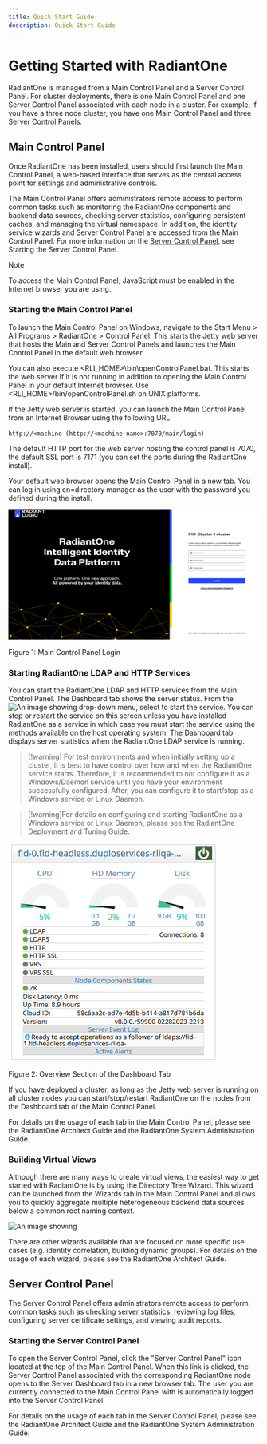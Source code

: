 ```yaml
---
title: Quick Start Guide
description: Quick Start Guide
---
```


# Getting Started with RadiantOne

RadiantOne is managed from a Main Control Panel and a Server Control Panel. For cluster deployments, there is one Main Control Panel and one Server Control Panel associated with each node in a cluster. For example, if you have a three node cluster, you have one Main Control Panel and three Server Control Panels.

## Main Control Panel

Once RadiantOne has been installed, users should first launch the Main Control Panel, a web-based interface that serves as the central access point for settings and administrative controls.

The Main Control Panel offers administrators remote access to perform common tasks such as monitoring the RadiantOne components and backend data sources, checking server statistics, configuring persistent caches, and managing the virtual namespace. In addition, the identity service wizards and Server Control Panel are accessed from the Main Control Panel. For more information on the [Server Control Panel](#starting-the-main-control-panel), see Starting the Server Control Panel.

>[!note] 
>To access the Main Control Panel, JavaScript must be enabled in the Internet browser you are using.

### Starting the Main Control Panel

To launch the Main Control Panel on Windows, navigate to the Start Menu > All Programs > RadiantOne > Control Panel. This starts the Jetty web server that hosts the Main and Server Control Panels and launches the Main Control Panel in the default web browser.

You can also execute <RLI_HOME>\bin\openControlPanel.bat. This starts the web server if it is not running in addition to opening the Main Control Panel in your default Internet browser. Use <RLI_HOME>/bin/openControlPanel.sh on UNIX platforms.

If the Jetty web server is started, you can launch the Main Control Panel from an Internet Browser using the following URL:

`http://<machine (http://<machine name>:7070/main/login)`

The default HTTP port for the web server hosting the control panel is 7070, the default SSL port is 7171 (you can set the ports during the RadiantOne install).

Your default web browser opens the Main Control Panel in a new tab. You can log in using cn=directory manager as the user with the password you defined during the install.

![An image showing ](Media/Image1.jpg)

Figure 1: Main Control Panel Login

### Starting RadiantOne LDAP and HTTP Services

You can start the RadiantOne LDAP and HTTP services from the Main Control Panel. The Dashboard tab shows the server status. From the ![An image showing ](Media/Server-start.jpg) drop-down menu, select to start the service. You can stop or restart the service on this screen unless you have installed RadiantOne as a service in which case you must start the service using the methods available on the host operating system. The Dashboard tab displays server statistics when the RadiantOne LDAP service is running.

>[!warning] For test environments and when initially setting up a cluster, it is best to have control over how and when the RadiantOne service starts. Therefore, it is recommended to not configure it as a Windows/Daemon service until you have your environment successfully configured. After, you can configure it to start/stop as a Windows service or Linux Daemon.

>[!warning]For details on configuring and starting RadiantOne as a Windows service or Linux Daemon, please see the RadiantOne Deployment and Tuning Guide.

![An image showing ](Media/Image2.jpg)

Figure 2: Overview Section of the Dashboard Tab

If you have deployed a cluster, as long as the Jetty web server is running on all cluster nodes you can start/stop/restart RadiantOne on the nodes from the Dashboard tab of the Main Control Panel.

For details on the usage of each tab in the Main Control Panel, please see the RadiantOne Architect Guide and the RadiantOne System Administration Guide.

### Building Virtual Views

Although there are many ways to create virtual views, the easiest way to get started with RadiantOne is by using the Directory Tree Wizard. This wizard can be launched from the Wizards tab in the Main Control Panel and allows you to quickly aggregate multiple heterogeneous backend data sources below a common root naming context.

![An image showing ](Media/Image3.jpg)

There are other wizards available that are focused on more specific use cases (e.g. identity correlation, building dynamic groups). For details on the usage of each wizard, please see the RadiantOne Architect Guide.

## Server Control Panel

The Server Control Panel offers administrators remote access to perform common tasks such as checking server statistics, reviewing log files, configuring server certificate settings, and viewing audit reports.

### Starting the Server Control Panel

To open the Server Control Panel, click the "Server Control Panel" icon located at the top of the Main Control Panel.  When this link is clicked, the Server Control Panel associated with the corresponding RadiantOne node opens to the Server Dashboard tab in a new browser tab. The user you are currently connected to the Main Control Panel with is automatically logged into the Server Control Panel.

For details on the usage of each tab in the Server Control Panel, please see the RadiantOne Architect Guide and the RadiantOne System Administration Guide.
